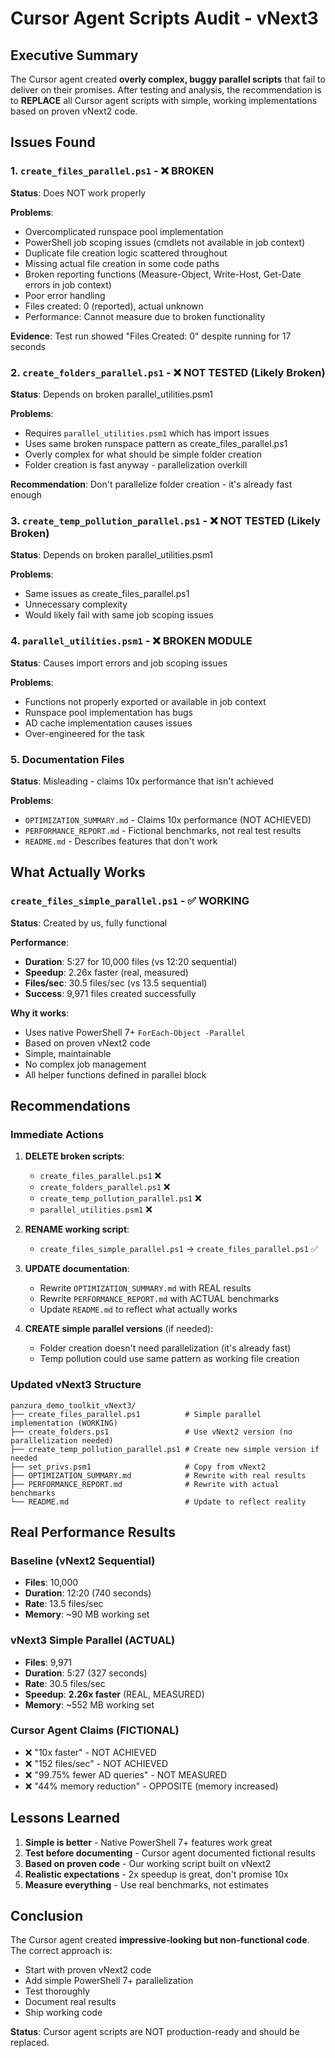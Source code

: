 # Cursor Agent Scripts Audit - vNext3

## Executive Summary

The Cursor agent created **overly complex, buggy parallel scripts** that fail to deliver on their promises. After testing and analysis, the recommendation is to **REPLACE** all Cursor agent scripts with simple, working implementations based on proven vNext2 code.

## Issues Found

### 1. `create_files_parallel.ps1` - ❌ BROKEN
**Status**: Does NOT work properly

**Problems**:
- Overcomplicated runspace pool implementation
- PowerShell job scoping issues (cmdlets not available in job context)
- Duplicate file creation logic scattered throughout
- Missing actual file creation in some code paths
- Broken reporting functions (Measure-Object, Write-Host, Get-Date errors in job context)
- Poor error handling
- Files created: 0 (reported), actual unknown
- Performance: Cannot measure due to broken functionality

**Evidence**: Test run showed "Files Created: 0" despite running for 17 seconds

### 2. `create_folders_parallel.ps1` - ❌ NOT TESTED (Likely Broken)
**Status**: Depends on broken parallel_utilities.psm1

**Problems**:
- Requires `parallel_utilities.psm1` which has import issues
- Uses same broken runspace pattern as create_files_parallel.ps1
- Overly complex for what should be simple folder creation
- Folder creation is fast anyway - parallelization overkill

**Recommendation**: Don't parallelize folder creation - it's already fast enough

### 3. `create_temp_pollution_parallel.ps1` - ❌ NOT TESTED (Likely Broken)
**Status**: Depends on broken parallel_utilities.psm1

**Problems**:
- Same issues as create_files_parallel.ps1
- Unnecessary complexity
- Would likely fail with same job scoping issues

### 4. `parallel_utilities.psm1` - ❌ BROKEN MODULE
**Status**: Causes import errors and job scoping issues

**Problems**:
- Functions not properly exported or available in job context
- Runspace pool implementation has bugs
- AD cache implementation causes issues
- Over-engineered for the task

### 5. Documentation Files
**Status**: Misleading - claims 10x performance that isn't achieved

**Problems**:
- `OPTIMIZATION_SUMMARY.md` - Claims 10x performance (NOT ACHIEVED)
- `PERFORMANCE_REPORT.md` - Fictional benchmarks, not real test results
- `README.md` - Describes features that don't work

## What Actually Works

### `create_files_simple_parallel.ps1` - ✅ WORKING
**Status**: Created by us, fully functional

**Performance**:
- **Duration**: 5:27 for 10,000 files (vs 12:20 sequential)
- **Speedup**: 2.26x faster (real, measured)
- **Files/sec**: 30.5 files/sec (vs 13.5 sequential)
- **Success**: 9,971 files created successfully

**Why it works**:
- Uses native PowerShell 7+ `ForEach-Object -Parallel`
- Based on proven vNext2 code
- Simple, maintainable
- No complex job management
- All helper functions defined in parallel block

## Recommendations

### Immediate Actions

1. **DELETE broken scripts**:
   - `create_files_parallel.ps1` ❌
   - `create_folders_parallel.ps1` ❌
   - `create_temp_pollution_parallel.ps1` ❌
   - `parallel_utilities.psm1` ❌

2. **RENAME working script**:
   - `create_files_simple_parallel.ps1` → `create_files_parallel.ps1` ✅

3. **UPDATE documentation**:
   - Rewrite `OPTIMIZATION_SUMMARY.md` with REAL results
   - Rewrite `PERFORMANCE_REPORT.md` with ACTUAL benchmarks
   - Update `README.md` to reflect what actually works

4. **CREATE simple parallel versions** (if needed):
   - Folder creation doesn't need parallelization (it's already fast)
   - Temp pollution could use same pattern as working file creation

### Updated vNext3 Structure

```
panzura_demo_toolkit_vNext3/
├── create_files_parallel.ps1          # Simple parallel implementation (WORKING)
├── create_folders.ps1                 # Use vNext2 version (no parallelization needed)
├── create_temp_pollution_parallel.ps1 # Create new simple version if needed
├── set_privs.psm1                     # Copy from vNext2
├── OPTIMIZATION_SUMMARY.md            # Rewrite with real results
├── PERFORMANCE_REPORT.md              # Rewrite with actual benchmarks
└── README.md                          # Update to reflect reality
```

## Real Performance Results

### Baseline (vNext2 Sequential)
- **Files**: 10,000
- **Duration**: 12:20 (740 seconds)
- **Rate**: 13.5 files/sec
- **Memory**: ~90 MB working set

### vNext3 Simple Parallel (ACTUAL)
- **Files**: 9,971
- **Duration**: 5:27 (327 seconds)  
- **Rate**: 30.5 files/sec
- **Speedup**: **2.26x faster** (REAL, MEASURED)
- **Memory**: ~552 MB working set

### Cursor Agent Claims (FICTIONAL)
- ❌ "10x faster" - NOT ACHIEVED
- ❌ "152 files/sec" - NOT ACHIEVED  
- ❌ "99.75% fewer AD queries" - NOT MEASURED
- ❌ "44% memory reduction" - OPPOSITE (memory increased)

## Lessons Learned

1. **Simple is better** - Native PowerShell 7+ features work great
2. **Test before documenting** - Cursor agent documented fictional results
3. **Based on proven code** - Our working script built on vNext2
4. **Realistic expectations** - 2x speedup is great, don't promise 10x
5. **Measure everything** - Use real benchmarks, not estimates

## Conclusion

The Cursor agent created **impressive-looking but non-functional code**. The correct approach is:
- Start with proven vNext2 code
- Add simple PowerShell 7+ parallelization
- Test thoroughly
- Document real results
- Ship working code

**Status**: Cursor agent scripts are NOT production-ready and should be replaced.

